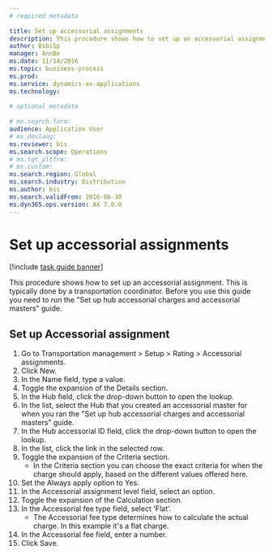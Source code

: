 ```yaml
--- 
# required metadata 
 
title: Set up accessorial assignments
description: This procedure shows how to set up an accessorial assignment. 
author: BibiSp
manager: AnnBe 
ms.date: 11/14/2016
ms.topic: business-process 
ms.prod:  
ms.service: dynamics-ax-applications 
ms.technology:  
 
# optional metadata 
 
# ms.search.form:   
audience: Application User 
# ms.devlang:  
ms.reviewer: bis
ms.search.scope: Operations 
# ms.tgt_pltfrm:  
# ms.custom:  
ms.search.region: Global
ms.search.industry: Distribution
ms.author: bis
ms.search.validFrom: 2016-06-30 
ms.dyn365.ops.version: AX 7.0.0 
---
```

# Set up accessorial assignments

[!include [task guide banner](../../includes/task-guide-banner.md)]

This procedure shows how to set up an accessorial assignment. This is typically done by a transportation coordinator. Before you use this guide you need to run the "Set up hub accessorial charges and accessorial masters" guide.


## Set up Accessorial assignment
1. Go to Transportation management > Setup > Rating > Accessorial assignments.
2. Click New.
3. In the Name field, type a value.
4. Toggle the expansion of the Details section.
5. In the Hub field, click the drop-down button to open the lookup.
6. In the list, select the Hub that you created an accessorial master for when you ran the "Set up hub accessorial charges and accessorial masters" guide. 
7. In the Hub accessorial ID field, click the drop-down button to open the lookup.
8. In the list, click the link in the selected row.
9. Toggle the expansion of the Criteria section.
    * In the Criteria section you can choose the exact criteria for when the charge should apply, based on the different values offered here.  
10. Set the Always apply option to Yes.
11. In the Accessorial assignment level field, select an option.
12. Toggle the expansion of the Calculation section.
13. In the Accessorial fee type field, select 'Flat'.
    * The Accessorial fee type determines how to calculate the actual charge. In this example it's a flat charge.  
14. In the Accessorial fee field, enter a number.
15. Click Save.


